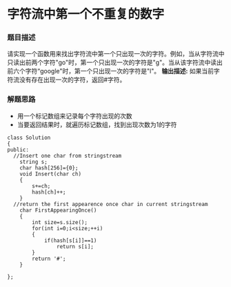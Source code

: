﻿# 字符流中第一个不重复的数字
### 题目描述
请实现一个函数用来找出字符流中第一个只出现一次的字符。例如，当从字符流中只读出前两个字符"go"时，第一个只出现一次的字符是"g"。当从该字符流中读出前六个字符“google"时，第一个只出现一次的字符是"l"。
**输出描述:**
如果当前字符流没有存在出现一次的字符，返回#字符。

### 解题思路
* 用一个标记数组来记录每个字符出现的次数
* 当要返回结果时，就遍历标记数组，找到出现次数为1的字符

```
class Solution
{
public:
  //Insert one char from stringstream
    string s;
    char hash[256]={0};
    void Insert(char ch)
    {
        s+=ch;
        hash[ch]++;
    }
  //return the first appearence once char in current stringstream
    char FirstAppearingOnce()
    {
        int size=s.size();
        for(int i=0;i<size;++i)
        {
            if(hash[s[i]]==1)
                return s[i];
        }
        return '#';
    }
 
};
```

